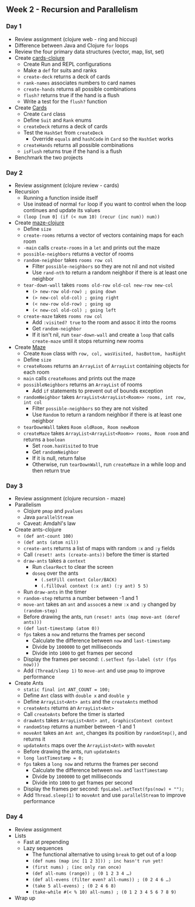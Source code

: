 ## Week 2 - Recursion and Parallelism

### Day 1

* Review assignment (clojure web - ring and hiccup)
* Difference between Java and Clojure `for` loops
* Review the four primary data structures (vector, map, list, set)
* Create [cards-clojure](../projects/cards-clojure)
  * Create Run and REPL configurations
  * Make a `def` for suits and ranks
  * `create-deck` returns a deck of cards
  * `rank-names` associates numbers to card names
  * `create-hands` returns all possible combinations
  * `flush?` returns true if the hand is a flush
  * Write a test for the `flush?` function
* Create [Cards](../projects/Cards)
  * Create `Card` class
  * Define `Suit` and `Rank` enums
  * `createDeck` returns a deck of cards
  * Test the `HashSet` from `createDeck`
    * Override `equals` and `hashCode` in `Card` so the `HashSet` works
  * `createHands` returns all possible combinations
  * `isFlush` returns true if the hand is a flush
* Benchmark the two projects

### Day 2

* Review assignment (clojure review - cards)
* Recursion
  * Running a function inside itself
  * Use instead of normal `for` loop if you want to control when the loop continues and update its values
  * `(loop [num 0] (if (< num 10) (recur (inc num)) num))`
* Create [maze-clojure](../projects/maze-clojure)
  * Define `size`
  * `create-rooms` returns a vector of vectors containing maps for each room
  * `-main` calls `create-rooms` in a `let` and prints out the maze
  * `possible-neighbors` returns a vector of rooms
  * `random-neighbor` takes `rooms row col`
    * Filter `possible-neighbors` so they are not nil and not visited
    * Use `rand-nth` to return a random neighbor if there is at least one neighbor
  * `tear-down-wall` takes `rooms old-row old-col new-row new-col`
    * `(> new-row old-row) ; going down`
    * `(> new-col old-col) ; going right`
    * `(< new-row old-row) ; going up`
    * `(< new-col old-col) ; going left`
  * `create-maze` takes `rooms row col`
    * Add `:visited? true` to the room and assoc it into the rooms
    * Get `random-neighbor`
    * If it isn't nil, run `tear-down-wall` and create a `loop` that calls `create-maze` until it stops returning new rooms
* Create [Maze](../projects/Maze)
  * Create `Room` class with `row, col, wasVisited, hasBottom, hasRight`
  * Define `size`
  * `createRooms` returns an `ArrayList` of `ArrayList` containing objects for each room
  * `main` calls `createRooms` and prints out the maze
  * `possibleNeighbors` returns an `ArrayList` of rooms
    * Add `if` statements to prevent out of bounds exception
  * `randomNeighbor` takes `ArrayList<ArrayList<Room>> rooms, int row, int col`
    * Filter `possible-neighbors` so they are not visited
    * Use `Random` to return a random neighbor if there is at least one neighbor
  * `tearDownWall` takes `Room oldRoom, Room newRoom`
  * `createMaze` takes `ArrayList<ArrayList<Room>> rooms, Room room` and returns a `boolean`
    * Set `room.hasVisited` to true
    * Get `randomNeighbor`
    * If it is null, return false
    * Otherwise, run `tearDownWall`, run `createMaze` in a while loop and then return true

### Day 3

* Review assignment (clojure recursion - maze)
* Parallelism
  * Clojure `pmap` and `pvalues`
  * Java `parallelStream`
  * Caveat: Amdahl's law
* Create ants-clojure
  * `(def ant-count 100)`
  * `(def ants (atom nil))`
  * `create-ants` returns a list of maps with random `:x` and `:y` fields
  * Call `(reset! ants (create-ants))` before the timer is started
  * `draw-ants` takes a `context`
    * Run `clearRect` to clear the screen
    * `doseq` over the ants
      * `(.setFill context Color/BACK)`
      * `(.fillOval context (:x ant) (:y ant) 5 5)`
  * Run `draw-ants` in the timer
  * `random-step` returns a number between -1 and 1
  * `move-ant` takes an `ant` and `assoc`es a new `:x` and `:y` changed by `(random-step)`
  * Before drawing the ants, run `(reset! ants (map move-ant (deref ants)))`
  * `(def last-timestamp (atom 0))`
  * `fps` takes a `now` and returns the frames per second
    * Calculate the difference between `now` and `last-timestamp`
    * Divide by `1000000` to get milliseconds
    * Divide into `1000` to get frames per second
  * Display the frames per second: `(.setText fps-label (str (fps now)))`
  * Add `(Thread/sleep 1)` to `move-ant` and use `pmap` to improve performance
* Create Ants
  * `static final int ANT_COUNT = 100;`
  * Define `Ant` class with `double x` and `double y`
  * Define `ArrayList<Ant> ants` and the `createAnts` method
  * `createAnts` returns an `ArrayList<Ant>`
  * Call `createAnts` before the timer is started
  * `drawAnts` takes `ArrayList<Ant> ant, GraphicsContext context`
  * `randomStep` returns a number between -1 and 1
  * `moveAnt` takes an `Ant ant`, changes its position by `randomStep()`, and returns it
  * `updateAnts` maps over the `ArrayList<Ant>` with `moveAnt`
  * Before drawing the ants, run `updateAnts`
  * `long lastTimestamp = 0;`
  * `fps` takes a `long now` and returns the frames per second
    * Calculate the difference between `now` and `lastTimestamp`
    * Divide by `1000000` to get milliseconds
    * Divide into `1000` to get frames per second
  * Display the frames per second: `fpsLabel.setText(fps(now) + "");`
  * Add `Thread.sleep(1)` to `moveAnt` and use `parallelStream` to improve performance

### Day 4

* Review assignment
* Lists
  * Fast at prepending
  * Lazy sequences
    * The functional alternative to using `break` to get out of a loop
    * `(def nums (map inc [1 2 3])) ; inc hasn't run yet!`
    * `(first nums) ; (inc only ran once)`
    * `(def all-nums (range)) ; (0 1 2 3 4 …)`
    * `(def all-evens (filter even? all-nums)) ; (0 2 4 6 …)`
    * `(take 5 all-evens) ; (0 2 4 6 8)`
    * `(take-while #(< % 10) all-nums) ; (0 1 2 3 4 5 6 7 8 9)`
* Wrap up
